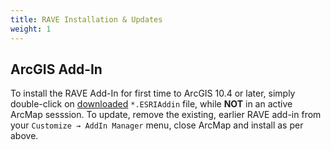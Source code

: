 ```yaml
---
title: RAVE Installation & Updates
weight: 1
---
```


## ArcGIS Add-In

To install the RAVE Add-In for first time to ArcGIS 10.4 or later, simply double-click on [downloaded]() `*.ESRIAddin` file, while **NOT** in an active ArcMap sesssion. To update, remove the existing, earlier RAVE add-in from your `Customize → AddIn Manager` menu, close ArcMap and install as per above. 
